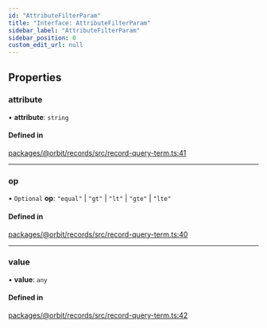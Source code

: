 ```yaml
---
id: "AttributeFilterParam"
title: "Interface: AttributeFilterParam"
sidebar_label: "AttributeFilterParam"
sidebar_position: 0
custom_edit_url: null
---
```


## Properties

### attribute

• **attribute**: `string`

#### Defined in

[packages/@orbit/records/src/record-query-term.ts:41](https://github.com/orbitjs/orbit/blob/6e0cbd41/packages/@orbit/records/src/record-query-term.ts#L41)

___

### op

• `Optional` **op**: ``"equal"`` \| ``"gt"`` \| ``"lt"`` \| ``"gte"`` \| ``"lte"``

#### Defined in

[packages/@orbit/records/src/record-query-term.ts:40](https://github.com/orbitjs/orbit/blob/6e0cbd41/packages/@orbit/records/src/record-query-term.ts#L40)

___

### value

• **value**: `any`

#### Defined in

[packages/@orbit/records/src/record-query-term.ts:42](https://github.com/orbitjs/orbit/blob/6e0cbd41/packages/@orbit/records/src/record-query-term.ts#L42)
